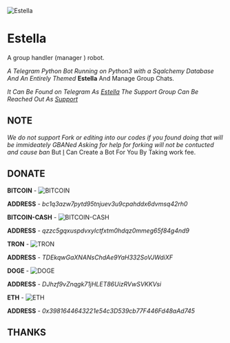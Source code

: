 ![Estella](https://telegra.ph/file/9367eaede0b768d519801.jpg)
# Estella
A group handler (manager ) robot.

_A Telegram Python Bot Running on Python3 with a Sqalchemy Database And An Entirely Themed_ __Estella__ And Manage Group Chats.

*It Can Be Found on Telegram As [Estella](https://t.me/EstellaRobot)*
_The Support Group Can Be Reached Out As [Support](https://t.me/TGBotSupport)_

## NOTE
*We do not support Fork or editing into our codes if you found doing that will be immideately GBANed*
*Asking for help for forking will not be contucted and cause ban*
But [I](https://t.me/McCoyEddy) Can Create a Bot For You By Taking work fee.

## DONATE

__BITCOIN__ - 
![BITCOIN](https://www.clipartmax.com/png/middle/213-2137673_cropped-btc-logo-bitcoin-faucet-icon.png)

__ADDRESS__ - _bc1q3azw7pytd95tnjuev3u9cpahddx6dvmsq42rh0_


__BITCOIN-CASH__ - 
![BITCOIN-CASH](https://i.redd.it/tsmzy49d4adz.jpg)

__ADDRESS__ - _qzzc5gqxuspdvxylctfxtm0hdqz0mmeg65f84g4nd9_


__TRON__ - 
![TRON](https://dwmz1iz8a24ku.cloudfront.net/wp-content/uploads/2019/03/TRON.jpg)

__ADDRESS__ - _TDEkqwGaXNANsChdAe9YaH332SoVJWdiXF_


__DOGE__ -
![DOGE](https://upload.wikimedia.org/wikipedia/en/thumb/d/d0/Dogecoin_Logo.png/150px-Dogecoin_Logo.png)

__ADDRESS__ - _DJhzf9vZnqgk71jHLET86UizRVwSVKKVsi_


__ETH__ -
![ETH](https://upload.wikimedia.org/wikipedia/commons/thumb/6/6f/Ethereum-icon-purple.svg/1200px-Ethereum-icon-purple.svg.png)

__ADDRESS__ - _0x3981644643221e54c3D539cb77F446Fd48aAd745_


## THANKS

